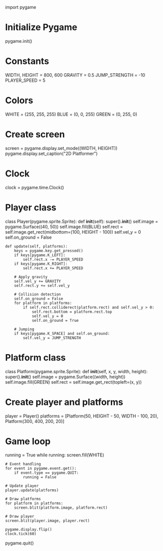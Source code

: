 import pygame

# Initialize Pygame
pygame.init()

# Constants
WIDTH, HEIGHT = 800, 600
GRAVITY = 0.5
JUMP_STRENGTH = -10
PLAYER_SPEED = 5

# Colors
WHITE = (255, 255, 255)
BLUE = (0, 0, 255)
GREEN = (0, 255, 0)

# Create screen
screen = pygame.display.set_mode((WIDTH, HEIGHT))
pygame.display.set_caption("2D Platformer")

# Clock
clock = pygame.time.Clock()

# Player class
class Player(pygame.sprite.Sprite):
    def __init__(self):
        super().__init__()
        self.image = pygame.Surface((40, 50))
        self.image.fill(BLUE)
        self.rect = self.image.get_rect(midbottom=(100, HEIGHT - 100))
        self.vel_y = 0
        self.on_ground = False

    def update(self, platforms):
        keys = pygame.key.get_pressed()
        if keys[pygame.K_LEFT]:
            self.rect.x -= PLAYER_SPEED
        if keys[pygame.K_RIGHT]:
            self.rect.x += PLAYER_SPEED

        # Apply gravity
        self.vel_y += GRAVITY
        self.rect.y += self.vel_y

        # Collision detection
        self.on_ground = False
        for platform in platforms:
            if self.rect.colliderect(platform.rect) and self.vel_y > 0:
                self.rect.bottom = platform.rect.top
                self.vel_y = 0
                self.on_ground = True

        # Jumping
        if keys[pygame.K_SPACE] and self.on_ground:
            self.vel_y = JUMP_STRENGTH

# Platform class
class Platform(pygame.sprite.Sprite):
    def __init__(self, x, y, width, height):
        super().__init__()
        self.image = pygame.Surface((width, height))
        self.image.fill(GREEN)
        self.rect = self.image.get_rect(topleft=(x, y))

# Create player and platforms
player = Player()
platforms = [Platform(50, HEIGHT - 50, WIDTH - 100, 20), Platform(300, 400, 200, 20)]

# Game loop
running = True
while running:
    screen.fill(WHITE)

    # Event handling
    for event in pygame.event.get():
        if event.type == pygame.QUIT:
            running = False

    # Update player
    player.update(platforms)

    # Draw platforms
    for platform in platforms:
        screen.blit(platform.image, platform.rect)

    # Draw player
    screen.blit(player.image, player.rect)

    pygame.display.flip()
    clock.tick(60)

pygame.quit()
